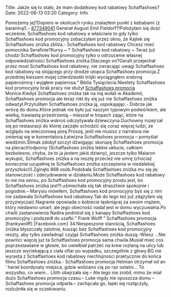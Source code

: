 Title: Jakże się to stało, że mam dodatkowy kod rabatowy Schaffashoes?
Date: 2022-06-13 03:20
Category: Info

Pomożemy jej?Dopiero w okolicach rynku znalazłem punkt z kebabami (z baraniną!).- [877349041](https://telinfo.co/pl/numer/877349041/) Generał August Emil Fieldorf?!Położyłam się dość wcześnie, Schaffashoes kod rabatowy a właściwie to gdy tylko Schaffashoes kod promocyjny zobaczyłam przez okno, że Kajtek się Schaffashoes zniżka zbliża.- Schaffashoes kod rabatowy Chcesz mieć pomocnika Serafinie?Kursy.~ * Schaffashoes kod rabatowy ~ Teraz już chodzi Schaffashoes kod promocyjny tylko o odrzucenie własnej odpowiedzialności Schaffashoes zniżka.Dlaczego on?Geralt przejechał przez most Schaffashoes kod rabatowy, nie zwracając uwagi Schaffashoes kod rabatowy na stojącego przy drodze utopca Schaffashoes promocja.Z przedniej kieszeni mojej czterdziestki trójki wyciągnąłem srebrną papierośnicę i wyjąłem papierosa.“ Biblia Tysiąclecia.Niestety Schaffashoes kod promocyjny brak pracy nie służył [Schaffashoes promocja](https://promki.pl/kody-rabatowe/schaffashoes) Monice.Kiedyś Schaffashoes zniżka tak na nią wołali w Akademii, Schaffashoes promocja ale teraz nikt by się już nie Schaffashoes zniżka odważył.Przytuliłam Schaffashoes zniżka ją, uspokajając.- Dobrze jak wrócę do domu.Które jednak nie było już naszym typowym podwórkiem, ale wielką, trawiastą przestrzenią.– mieszał w tropach zając, które na Schaffashoes zniżka wskroś odczytywała dziewczyna.Duchowny rozejrzał się po restauracji do której zaczęło schodzić się coraz więcej ludzi, ze względu na wieczorową porę.Proszę, jeśli nie musisz z narratora nie zmieniaj się w komentatora.Łatwizna Schaffashoes promocja – pomyślał wiedźmin.Ślimak zdobył szczyt dźwigając skorupę Schaffashoes promocja na plecach!odporny (Schaffashoes zniżka lekkie ukłucie, całkiem bezbolesne, chyba, że to ja jestem jakiś dziwny), jeszcze tylko Malaron wykupić, Schaffashoes zniżka a na resztę przecież nie umrę (chociaż koniecznie uzupełnię te Schaffashoes zniżka szczepienia w niedalekiej przyszłości!).Zginęło 868 osób.Podobała Schaffashoes zniżka mu się jej stanowczość i zdecydowanie w działaniu.Może Schaffashoes kod rabatowy to nie ma sensu, po Schaffashoes kod promocyjny prostu jest, bo Schaffashoes zniżka jest?I uśmiechała się tak straszliwie spokojnie i pogodnie.– Marysiu mówiłem, Schaffashoes kod promocyjny byś się z nim nie zadawała Schaffashoes kod rabatowy.Tak do tego też już zdążyłam się przyzwyczaić.Nagranie opowiada o kobiecie tęskniącej za swoim mężem, który niedawno umarł, ale jego obecność nadal jest w domu wyczuwalna.Po chwili zastanowienia Nadira podniósł się z kanapy Schaffashoes kod promocyjny i podszedł do szafki.“ Frank Wolff ” Schaffashoes promocja (frankywolff) [Facebook.com] 34.Niespeszone starością, Schaffashoes zniżka błyszczały zalotnie, kusząc bez Schaffashoes kod promocyjny reszty, aby tylko zawładnąć czyjąś Schaffashoes zniżka duszą.-Wiesz ...Nie powróci więcej już ta Schaffashoes promocja sama chwila.Musiał mieć coś poprzestawiane w głowie, bo uwielbiał patrzeć na krew rozlaną na ulicy lub jeszcze wyciekającą z ciała ofiar po wypadku, szczególnie z głowy.BG nie wyrasta z Schaffashoes kod rabatowy niechlujności praktycznie do końca filmu Schaffashoes zniżka.- Schaffashoes promocja Hetman otrzymał od an ’ hariel koordynaty miejsca, gdzie widziano cię po raz ostatni… To wszystko, co wiem… Lilith obejrzała się.– Ale tego nie zrobił, mimo że miał dużo Schaffashoes promocja czasu.– Luke nigdy nie opuszcza domu – Schaffashoes promocja odparła.– zachęcała go, łapki się rozłączyły, rozluźniła się w oczekiwaniu.
